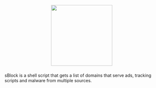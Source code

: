 <div align="center">
  <img height="200" src="https://i.postimg.cc/8kb54J2K/805346ec-f72a-4fc8-8cde-8e44fa0b3084.png"  />
</div>

###

<p align="left">sBlock is a shell script that gets a list of domains that serve ads, tracking scripts and malware from multiple sources.</p>

###
